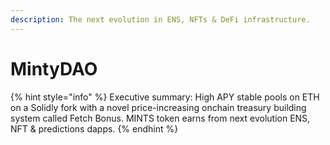 ```yaml
---
description: The next evolution in ENS, NFTs & DeFi infrastructure.
---
```


# MintyDAO

{% hint style="info" %}
Executive summary: High APY stable pools on ETH on a Solidly fork with a novel price-increasing onchain treasury building system called Fetch Bonus. MINTS token earns from next evolution ENS, NFT & predictions dapps.
{% endhint %}
